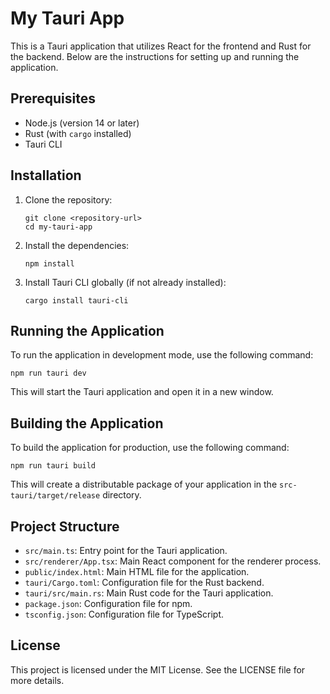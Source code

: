 # My Tauri App

This is a Tauri application that utilizes React for the frontend and Rust for the backend. Below are the instructions for setting up and running the application.

## Prerequisites

- Node.js (version 14 or later)
- Rust (with `cargo` installed)
- Tauri CLI

## Installation

1. Clone the repository:

   ```
   git clone <repository-url>
   cd my-tauri-app
   ```

2. Install the dependencies:

   ```
   npm install
   ```

3. Install Tauri CLI globally (if not already installed):

   ```
   cargo install tauri-cli
   ```

## Running the Application

To run the application in development mode, use the following command:

```
npm run tauri dev
```

This will start the Tauri application and open it in a new window.

## Building the Application

To build the application for production, use the following command:

```
npm run tauri build
```

This will create a distributable package of your application in the `src-tauri/target/release` directory.

## Project Structure

- `src/main.ts`: Entry point for the Tauri application.
- `src/renderer/App.tsx`: Main React component for the renderer process.
- `public/index.html`: Main HTML file for the application.
- `tauri/Cargo.toml`: Configuration file for the Rust backend.
- `tauri/src/main.rs`: Main Rust code for the Tauri application.
- `package.json`: Configuration file for npm.
- `tsconfig.json`: Configuration file for TypeScript.

## License

This project is licensed under the MIT License. See the LICENSE file for more details.